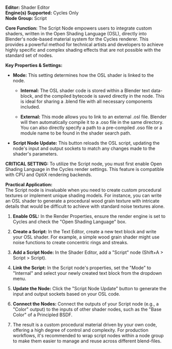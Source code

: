 **Editor:** Shader Editor  
**Engine(s) Supported:** Cycles Only  
**Node Group:** Script

**Core Function:** The Script Node empowers users to integrate custom shaders, written in the Open Shading Language (OSL), directly into Blender's node-based material system for the Cycles renderer. This provides a powerful method for technical artists and developers to achieve highly specific and complex shading effects that are not possible with the standard set of nodes.

**Key Properties & Settings:**

- **Mode:** This setting determines how the OSL shader is linked to the node.
    
    - **Internal:** The OSL shader code is stored within a Blender text data-block, and the compiled bytecode is saved directly in the node. This is ideal for sharing a .blend file with all necessary components included.
        
    - **External:** This mode allows you to link to an external .osl file. Blender will then automatically compile it to a .oso file in the same directory. You can also directly specify a path to a pre-compiled .oso file or a module name to be found in the shader search path.
        
- **Script Node Update:** This button reloads the OSL script, updating the node's input and output sockets to match any changes made to the shader's parameters.
    

**CRITICAL SETTING:** To utilize the Script node, you must first enable Open Shading Language in the Cycles render settings. This feature is compatible with CPU and OptiX rendering backends.

**Practical Application:**  
The Script node is invaluable when you need to create custom procedural textures or implement unique shading models. For instance, you can write an OSL shader to generate a procedural wood grain texture with intricate details that would be difficult to achieve with standard noise textures alone.

1. **Enable OSL:** In the Render Properties, ensure the render engine is set to Cycles and check the "Open Shading Language" box.
    
2. **Create a Script:** In the Text Editor, create a new text block and write your OSL shader. For example, a simple wood grain shader might use noise functions to create concentric rings and streaks.
    
3. **Add a Script Node:** In the Shader Editor, add a "Script" node (Shift+A > Script > Script).
    
4. **Link the Script:** In the Script node's properties, set the "Mode" to "Internal" and select your newly created text block from the dropdown menu.
    
5. **Update the Node:** Click the "Script Node Update" button to generate the input and output sockets based on your OSL code.
    
6. **Connect the Nodes:** Connect the outputs of your Script node (e.g., a "Color" output) to the inputs of other shader nodes, such as the "Base Color" of a Principled BSDF.
    
7. The result is a custom procedural material driven by your own code, offering a high degree of control and complexity. For production workflows, it's recommended to wrap script nodes within a node group to make them easier to manage and reuse across different blend-files.